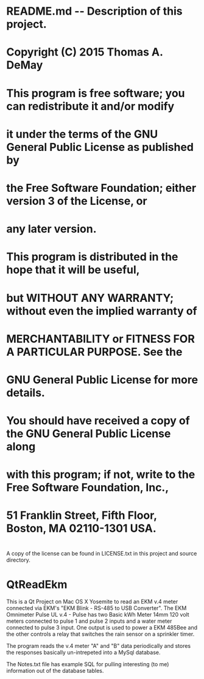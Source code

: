 #
#    README.md -- Description of this project.
#    Copyright (C) 2015  Thomas A. DeMay
#
#    This program is free software; you can redistribute it and/or modify
#    it under the terms of the GNU General Public License as published by
#    the Free Software Foundation; either version 3 of the License, or
#    any later version.
#
#    This program is distributed in the hope that it will be useful,
#    but WITHOUT ANY WARRANTY; without even the implied warranty of
#    MERCHANTABILITY or FITNESS FOR A PARTICULAR PURPOSE.  See the
#    GNU General Public License for more details.
#
#    You should have received a copy of the GNU General Public License along
#    with this program; if not, write to the Free Software Foundation, Inc.,
#    51 Franklin Street, Fifth Floor, Boston, MA 02110-1301 USA.
#

A copy of the license can be found in LICENSE.txt in this project and source directory.

# QtReadEkm
This is a Qt Project on Mac OS X Yosemite to read an EKM v.4 meter connected via EKM's "EKM Blink - RS-485 to USB Converter".
The EKM Omnimeter Pulse UL v.4 - Pulse has two Basic kWh Meter 14mm 120 volt meters connected to pulse 1 and pulse 2 inputs and
a water meter connected to pulse 3 input.  One output is used to power a EKM 485Bee and the other controls a relay that 
switches the rain sensor on a sprinkler timer.

The program reads the v.4 meter "A" and "B" data periodically and stores the responses basically un-intrepeted into a MySql 
database.

The Notes.txt file has example SQL for pulling interesting (to me) information out of the database tables.
